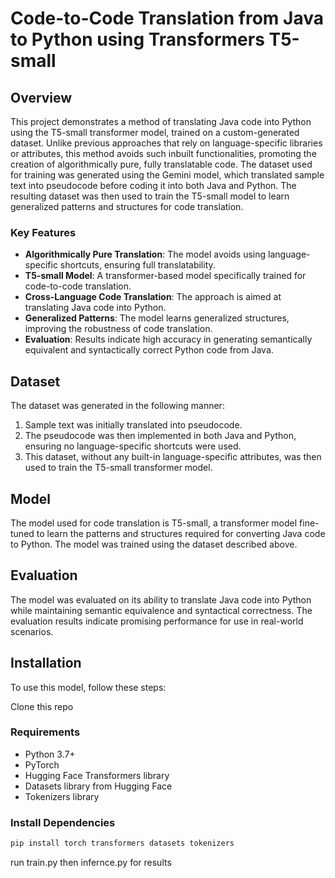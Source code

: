 # Code-to-Code Translation from Java to Python using Transformers T5-small

## Overview

This project demonstrates a method of translating Java code into Python using the T5-small transformer model, trained on a custom-generated dataset. Unlike previous approaches that rely on language-specific libraries or attributes, this method avoids such inbuilt functionalities, promoting the creation of algorithmically pure, fully translatable code. The dataset used for training was generated using the Gemini model, which translated sample text into pseudocode before coding it into both Java and Python. The resulting dataset was then used to train the T5-small model to learn generalized patterns and structures for code translation.

### Key Features
- **Algorithmically Pure Translation**: The model avoids using language-specific shortcuts, ensuring full translatability.
- **T5-small Model**: A transformer-based model specifically trained for code-to-code translation.
- **Cross-Language Code Translation**: The approach is aimed at translating Java code into Python.
- **Generalized Patterns**: The model learns generalized structures, improving the robustness of code translation.
- **Evaluation**: Results indicate high accuracy in generating semantically equivalent and syntactically correct Python code from Java.

## Dataset

The dataset was generated in the following manner:
1. Sample text was initially translated into pseudocode.
2. The pseudocode was then implemented in both Java and Python, ensuring no language-specific shortcuts were used.
3. This dataset, without any built-in language-specific attributes, was then used to train the T5-small transformer model.

## Model

The model used for code translation is T5-small, a transformer model fine-tuned to learn the patterns and structures required for converting Java code to Python. The model was trained using the dataset described above.

## Evaluation

The model was evaluated on its ability to translate Java code into Python while maintaining semantic equivalence and syntactical correctness. The evaluation results indicate promising performance for use in real-world scenarios.

## Installation

To use this model, follow these steps:

Clone this repo

### Requirements
- Python 3.7+
- PyTorch
- Hugging Face Transformers library
- Datasets library from Hugging Face
- Tokenizers library

### Install Dependencies

```bash
pip install torch transformers datasets tokenizers
```

run train.py then infernce.py for results


